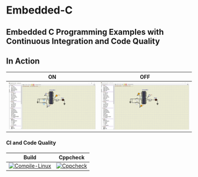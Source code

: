 # Embedded-C
## Embedded C Programming Examples with Continuous Integration and Code Quality

## In Action

|ON|OFF|
|:--:|:--:|
|![ON](https://github.com/Madhuraaaaa/Embedded-C/blob/main/Simulation/ON.PNG)|![OFF](https://github.com/Madhuraaaaa/Embedded-C/blob/main/Simulation/OFF.PNG)|

#### CI and Code Quality

|Build|Cppcheck|
|:--:|:--:|
|[![Compile-Linux](https://github.com/Madhuraaaaa/Embedded-C/actions/workflows/Compile.yml/badge.svg)](https://github.com/Madhuraaaaa/Embedded-C/actions/workflows/Compile.yml)|[![Cppcheck](https://github.com/Madhuraaaaa/Embedded-C/actions/workflows/CodeQulaity.yml/badge.svg)](https://github.com/Madhuraaaaa/Embedded-C/actions/workflows/CodeQulaity.yml)